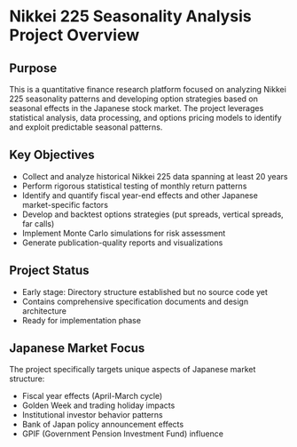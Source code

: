 # Nikkei 225 Seasonality Analysis Project Overview

## Purpose
This is a quantitative finance research platform focused on analyzing Nikkei 225 seasonality patterns and developing option strategies based on seasonal effects in the Japanese stock market. The project leverages statistical analysis, data processing, and options pricing models to identify and exploit predictable seasonal patterns.

## Key Objectives
- Collect and analyze historical Nikkei 225 data spanning at least 20 years
- Perform rigorous statistical testing of monthly return patterns 
- Identify and quantify fiscal year-end effects and other Japanese market-specific factors
- Develop and backtest options strategies (put spreads, vertical spreads, far calls)
- Implement Monte Carlo simulations for risk assessment
- Generate publication-quality reports and visualizations

## Project Status
- Early stage: Directory structure established but no source code yet
- Contains comprehensive specification documents and design architecture
- Ready for implementation phase

## Japanese Market Focus
The project specifically targets unique aspects of Japanese market structure:
- Fiscal year effects (April-March cycle)
- Golden Week and trading holiday impacts
- Institutional investor behavior patterns
- Bank of Japan policy announcement effects
- GPIF (Government Pension Investment Fund) influence